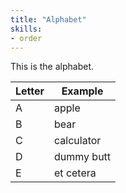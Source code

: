 ```yaml
---
title: "Alphabet"
skills:
- order
---
```


This is the alphabet.

| Letter | Example |
| ------ | ------- |
| A | apple |
| B | bear |
| C | calculator |
| D | dummy butt |
| E | et cetera |
